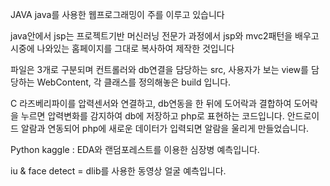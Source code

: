 JAVA
java를 사용한 웹프로그래밍이 주를 이루고 있습니다

java안에서 jsp는 프로젝트기반 머신러닝 전문가 과정에서 jsp와 mvc2패턴을 배우고 시중에 나와있는 홈페이지를 그대로 복사하여 제작한 것입니다

파일은 3개로 구분되며 컨트롤러와 db연결을 담당하는 src, 사용자가 보는 view를 담당하는 WebContent, 각 클래스를 정의해놓은 build 입니다.

C
라즈베리파이를 압력센서와 연결하고, db연동을 한 뒤에 도어락과 결합하여 도어락을 누르면 압력변화를 감지하여 db에 저장하고 php로 표현하는 코드입니다.
안드로이드 알람과 연동되어 php에 새로운 데이터가 입력되면 알람을 울리게 만들었습니다.

Python
kaggle : EDA와 랜덤포레스트를 이용한 심장병 예측입니다.

iu & face detect = dlib를 사용한 동영상 얼굴 예측입니다.
